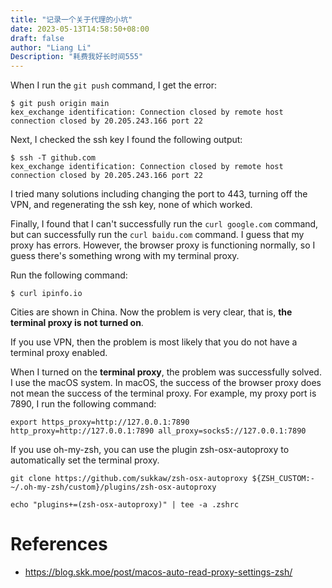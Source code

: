 ```yaml
---
title: "记录一个关于代理的小坑"
date: 2023-05-13T14:58:50+08:00
draft: false
author: "Liang Li"
Description: "耗费我好长时间555"
---
```


When I run the `git push` command, I get the error:
``` text {linenos=true}
$ git push origin main 
kex_exchange identification: Connection closed by remote host
connection closed by 20.205.243.166 port 22
```

Next, I checked the ssh key I found the following output:
``` text {linenos=true}
$ ssh -T github.com
kex_exchange identification: Connection closed by remote host
connection closed by 20.205.243.166 port 22
```

I tried many solutions including changing the port to 443, turning off the VPN, and regenerating the ssh key, none of which worked.

Finally, I found that I can't successfully run the `curl google.com` command, but can successfully run the `curl baidu.com` command. I guess that my proxy has errors. However, the browser proxy is functioning normally, so I guess there's something wrong with my terminal proxy.

Run the following command:
```
$ curl ipinfo.io
```
Cities are shown in China. Now the problem is very clear, that is, **the terminal proxy is not turned on**.

If you use VPN, then the problem is most likely that you do not have a terminal proxy enabled.

When I turned on the **terminal proxy**, the problem was successfully solved. 
I use the macOS system. In macOS, the success of the browser proxy does not mean the success of the terminal proxy.
For example, my proxy port is 7890, I run the following command:

    export https_proxy=http://127.0.0.1:7890 http_proxy=http://127.0.0.1:7890 all_proxy=socks5://127.0.0.1:7890

If you use oh-my-zsh, you can use the plugin zsh-osx-autoproxy to automatically set the terminal proxy.
```
git clone https://github.com/sukkaw/zsh-osx-autoproxy ${ZSH_CUSTOM:-~/.oh-my-zsh/custom}/plugins/zsh-osx-autoproxy

echo "plugins+=(zsh-osx-autoproxy)" | tee -a .zshrc
```
# References
- https://blog.skk.moe/post/macos-auto-read-proxy-settings-zsh/